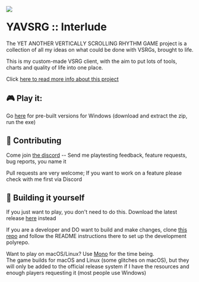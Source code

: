 <img src="https://user-images.githubusercontent.com/21290233/165412641-5f857e96-901b-48dc-867e-e509ca123a3b.png" align="left">
  
# **YAVSRG :: Interlude**
The YET ANOTHER VERTICALLY SCROLLING RHYTHM GAME project is a collection of all my ideas on what could be done with VSRGs, brought to life.

This is my custom-made VSRG client, with the aim to put lots of tools, charts and quality of life into one place.

Click [here to read more info about this project](https://www.yavsrg.net/)

## 🎮 Play it:

Go [here](https://github.com/YAVSRG/Interlude/releases) for pre-built versions for Windows (download and extract the zip, run the exe)

## 🤝 Contributing

Come join [the discord](https://discord.gg/tA22tWR) -- Send me playtesting feedback, feature requests, bug reports, you name it

Pull requests are very welcome; If you want to work on a feature please check with me first via Discord

## 🤖 Building it yourself

If you just want to play, you don't need to do this. Download the latest release [here](https://github.com/YAVSRG/Interlude/releases) instead

If you are a developer and DO want to build and make changes, clone [this repo](https://github.com/YAVSRG/YAVSRG) and follow the README instructions there to set up the development polyrepo.

Want to play on macOS/Linux? Use [Mono](https://www.mono-project.com/download/stable) for the time being.  
The game builds for macOS and Linux (some glitches on macOS), but they will only be added to the official release system if I have the resources and enough players requesting it (most people use Windows)

